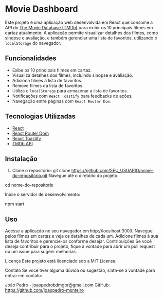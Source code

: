 # Movie Dashboard

Este projeto é uma aplicação web desenvolvida em React que consome a API do [The Movie Database (TMDb)](https://www.themoviedb.org/) para exibir os 10 principais filmes em cartaz atualmente. A aplicação permite visualizar detalhes dos filmes, como sinopse e avaliação, e também gerenciar uma lista de favoritos, utilizando o `localStorage` do navegador.

## Funcionalidades

- Exibe os 10 principais filmes em cartaz.
- Visualiza detalhes dos filmes, incluindo sinopse e avaliação.
- Adiciona filmes à lista de favoritos.
- Remove filmes da lista de favoritos.
- Utiliza o `localStorage` para armazenar a lista de favoritos.
- Notificações com `React Toastify` para feedbacks de ações.
- Navegação entre páginas com `React Router Dom`.

## Tecnologias Utilizadas

- [React](https://reactjs.org/)
- [React Router Dom](https://reactrouter.com/)
- [React Toastify](https://fkhadra.github.io/react-toastify/)
- [TMDb API](https://www.themoviedb.org/documentation/api)

## Instalação

1. Clone o repositório:
   git clone https://github.com/SEU_USUARIO/nome-do-repositorio.git
Navegue até o diretório do projeto:

cd nome-do-repositorio

Inicie o servidor de desenvolvimento:


npm start

## Uso

Acesse a aplicação no seu navegador em http://localhost:3000.
Navegue pelos filmes em cartaz e veja os detalhes de cada um.
Adicione filmes à sua lista de favoritos e gerencie-os conforme desejar.
Contribuições
Se você deseja contribuir para o projeto, fique à vontade para abrir um pull request ou um issue para sugerir melhorias.

Licença
Este projeto está licenciado sob a MIT License.

Contato
Se você tiver alguma dúvida ou sugestão, sinta-se à vontade para entrar em contato:

João Pedro - joaopedrobdmgbr@gmail.com
GitHub: https://github.com/joaopedro-monteiro
